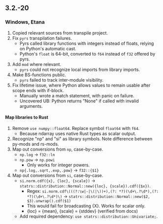 ## 3.2.-20
### Windows, Etana
1. Copied relevant sources from transpile project.
2. Fix `pyrs` transpilation failures.
    * Pyrs called library functions with integers instead of floats, relying on Python's automatic cast.
    * Python's `float` is 64-bit, converted to `f64` instead of `f32` offered by pyrs.
3. Add `mod` where relevant.
    * `pyrs` could not recognize local imports from library imports.
4. Make BS-functions public.
    * `pyrs` failed to track inter-module visibility.
5. Fix lifetime issue, where Python allows values to remain usable after scope ends with if-block.
    * Manually wrote a match statement, with panic on failure.
    * Uncovered UB: Python returns "None" if called with invalid arguments.

#### Map libraries to Rust
1. Remove `use numpy::float64`. Replace symbol `float64` with `f64`.
    * Because ndarray uses native Rust types as scalar output.
2. Recognize "np" and "si" as library symbols. Note difference between py-mods and rs-mods.
3. Map out conversions from `np`, case-by-case.
    * `np.log` -> `f32::ln`
    * `np.pow` -> `np.powi`
        * Only works for integer powers.
    * `np{.log,.sqrt,.exp,.pow}` -> `f32::{$1}`
4. Map out conversions from `si`, case-by-case.
    * `si.norm.cdf({x}, {loc}, {scale})` -> `statrs::distribution::Normal::new({loc}, {scale}).cdf({$x})`.
        * Regex: `si.norm.cdf\(((?:\w|-|\(|\))+),(?: *?)(\d+\.?\d*),(?: *?)(\d+\.?\d*)\)` -> `statrs::distribution::Normal::new($2, $3).unwrap().cdf($1)`
        * This would fail for broadcasting {X}. Works for scalar only.
        * {loc} = {mean}, {scale} = {stddev} (verified from docs)
    * Add required dependency: `use statrs::distribution::Univariate;`.
